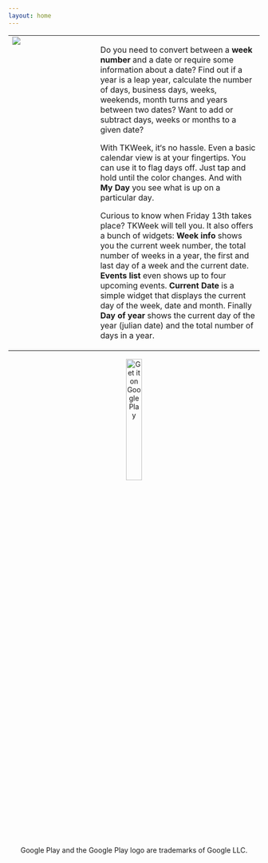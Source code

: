 ```yaml
---
layout: home
---
```


<table style="width: 100%; border: none">
<tr>
<td valign="top" style="width: 35%; border: none">
<img src="/assets/01.png" />
</td>
<td valign="top" style="border: none">
<p>Do you need to convert between a <strong>week number</strong> and a date or require some information about a date? Find out if a year is a leap year, calculate the number of days, business days, weeks, weekends, month turns and years between two dates? Want to add or subtract days, weeks or months to a given date?</p>
<p>With TKWeek, it‘s no hassle. Even a basic calendar view is at your fingertips. You can use it to flag days off. Just tap and hold until the color changes. And with <strong>My Day</strong> you see what is up on a particular day.</p>
<p>Curious to know when Friday 13th takes place? TKWeek will tell you. It also offers a bunch of widgets: <strong>Week info</strong> shows you the current week number, the total number of weeks in a year, the first and last day of a week and the current date. <strong>Events list</strong> even shows up to four upcoming events. <strong>Current Date</strong> is a simple widget that displays the current day of the week, date and month. Finally <strong>Day of year</strong> shows the current day of the year (julian date) and the total number of days in a year.</p>
</td>
</tr>
</table>
<div align="center">
<a href='https://play.google.com/store/apps/details?id=com.thomaskuenneth.tkweek&pcampaignid=pcampaignidMKT-Other-global-all-co-prtnr-py-PartBadge-Mar2515-1'><img alt='Get it on Google Play' width="25%" src='https://play.google.com/intl/en_us/badges/static/images/badges/en_badge_web_generic.png'/></a><br/>
Google Play and the Google Play logo are trademarks of Google LLC.
</div>